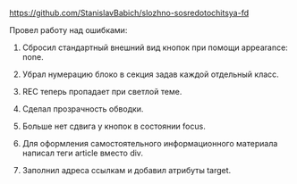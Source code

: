 https://github.com/StanislavBabich/slozhno-sosredotochitsya-fd


Провел работу над ошибками: 

1. Сбросил стандартный внешний вид кнопок при помощи appearance: none.

2. Убрал нумерацию блоко в секция задав каждой отдельный класс.

3. REC теперь пропадает при светлой теме.

4. Сделал прозрачность обводки.

5. Больше нет сдвига у кнопок в состоянии focus.

6. Для оформления самостоятельного информационного материала написал теги article вместо div.

7. Заполнил адреса ссылкам и добавил атрибуты target.
 